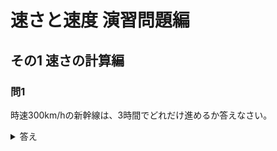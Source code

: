 # 速さと速度 演習問題編

## その1 速さの計算編

### 問1
時速300km/hの新幹線は、3時間でどれだけ進めるか答えなさい。

<details><summary>答え</summary><div>

物体が進む距離が知りたい時には、速さと時間の掛け算で求めるんだった。  
したがって、求める距離x[m]は
$$
x = 300 \times 3  
  = 900
$$

というわけで、900mというのが答え。
</div></details>
